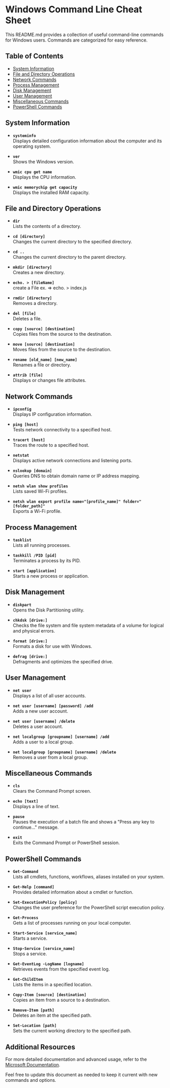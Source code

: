# Windows Command Line Cheat Sheet

This README.md provides a collection of useful command-line commands for Windows users. Commands are categorized for easy reference.

## Table of Contents
- [System Information](#system-information)
- [File and Directory Operations](#file-and-directory-operations)
- [Network Commands](#network-commands)
- [Process Management](#process-management)
- [Disk Management](#disk-management)
- [User Management](#user-management)
- [Miscellaneous Commands](#miscellaneous-commands)
- [PowerShell Commands](#powershell-commands)

## System Information

- **`systeminfo`**  
  Displays detailed configuration information about the computer and its operating system.

- **`ver`**  
  Shows the Windows version.

- **`wmic cpu get name`**  
  Displays the CPU information.

- **`wmic memorychip get capacity`**  
  Displays the installed RAM capacity.

## File and Directory Operations

- **`dir`**  
  Lists the contents of a directory.

- **`cd [directory]`**  
  Changes the current directory to the specified directory.

  
- **`cd ..`**  
  Changes the current directory to the parent directory.

- **`mkdir [directory]`**  
  Creates a new directory.

  
- **`echo. > [fileName]`**  
  create a File ex. => echo. > index.js

- **`rmdir [directory]`**  
  Removes a directory.

- **`del [file]`**  
  Deletes a file.

- **`copy [source] [destination]`**  
  Copies files from the source to the destination.

- **`move [source] [destination]`**  
  Moves files from the source to the destination.

- **`rename [old_name] [new_name]`**  
  Renames a file or directory.

- **`attrib [file]`**  
  Displays or changes file attributes.

## Network Commands

- **`ipconfig`**  
  Displays IP configuration information.

- **`ping [host]`**  
  Tests network connectivity to a specified host.

- **`tracert [host]`**  
  Traces the route to a specified host.

- **`netstat`**  
  Displays active network connections and listening ports.

- **`nslookup [domain]`**  
  Queries DNS to obtain domain name or IP address mapping.

- **`netsh wlan show profiles`**  
  Lists saved Wi-Fi profiles.

- **`netsh wlan export profile name="[profile_name]" folder="[folder_path]"`**  
  Exports a Wi-Fi profile.

## Process Management

- **`tasklist`**  
  Lists all running processes.

- **`taskkill /PID [pid]`**  
  Terminates a process by its PID.

- **`start [application]`**  
  Starts a new process or application.

## Disk Management

- **`diskpart`**  
  Opens the Disk Partitioning utility.

- **`chkdsk [drive:]`**  
  Checks the file system and file system metadata of a volume for logical and physical errors.

- **`format [drive:]`**  
  Formats a disk for use with Windows.

- **`defrag [drive:]`**  
  Defragments and optimizes the specified drive.

## User Management

- **`net user`**  
  Displays a list of all user accounts.

- **`net user [username] [password] /add`**  
  Adds a new user account.

- **`net user [username] /delete`**  
  Deletes a user account.

- **`net localgroup [groupname] [username] /add`**  
  Adds a user to a local group.

- **`net localgroup [groupname] [username] /delete`**  
  Removes a user from a local group.

## Miscellaneous Commands

- **`cls`**  
  Clears the Command Prompt screen.

- **`echo [text]`**  
  Displays a line of text.

- **`pause`**  
  Pauses the execution of a batch file and shows a "Press any key to continue..." message.

- **`exit`**  
  Exits the Command Prompt or PowerShell session.

## PowerShell Commands

- **`Get-Command`**  
  Lists all cmdlets, functions, workflows, aliases installed on your system.

- **`Get-Help [command]`**  
  Provides detailed information about a cmdlet or function.

- **`Set-ExecutionPolicy [policy]`**  
  Changes the user preference for the PowerShell script execution policy.

- **`Get-Process`**  
  Gets a list of processes running on your local computer.

- **`Start-Service [service_name]`**  
  Starts a service.

- **`Stop-Service [service_name]`**  
  Stops a service.

- **`Get-EventLog -LogName [logname]`**  
  Retrieves events from the specified event log.

- **`Get-ChildItem`**  
  Lists the items in a specified location.

- **`Copy-Item [source] [destination]`**  
  Copies an item from a source to a destination.

- **`Remove-Item [path]`**  
  Deletes an item at the specified path.

- **`Set-Location [path]`**  
  Sets the current working directory to the specified path.

## Additional Resources

For more detailed documentation and advanced usage, refer to the [Microsoft Documentation](https://docs.microsoft.com/en-us/).

Feel free to update this document as needed to keep it current with new commands and options.
